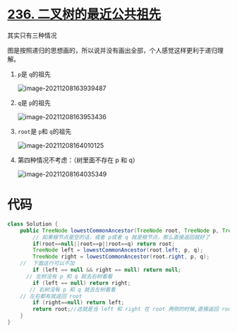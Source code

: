 # [236. 二叉树的最近公共祖先](https://leetcode-cn.com/problems/lowest-common-ancestor-of-a-binary-tree/)

其实只有三种情况

图是按照递归的思想画的，所以说并没有画出全部，个人感觉这样更利于递归理解。

1. `p`是 `q`的祖先

   ![image-20211208163939487](https://s2.loli.net/2021/12/08/iKn7PaEd4eC1HDo.png)

2. `q`是 `p`的祖先

   ![image-20211208163953436](https://s2.loli.net/2021/12/08/XuxYRSfhpJKQBAw.png)

3. `root`是 `p`和 `q`的祖先

   ![image-20211208164010125](https://s2.loli.net/2021/12/08/fyJAW1vz2gMYIeU.png)

4. 第四种情况不考虑：（树里面不存在 p 和 q）

   ![image-20211208164035349](https://s2.loli.net/2021/12/08/nqvlPYF2d5Im6VD.png)

# 代码

```java
class Solution {
    public TreeNode lowestCommonAncestor(TreeNode root, TreeNode p, TreeNode q) {
        // 如果根节点是空的话，或者 p或者 q 就是根节点，那么直接返回就好了
        if(root==null||root==p||root==q) return root;
        TreeNode left = lowestCommonAncestor(root.left, p, q);
        TreeNode right = lowestCommonAncestor(root.right, p, q);
    //  下面这行可以不加  
        if (left == null && right == null) return null;
      // 左树没有 p 和 q 就去右树看看
        if (left == null) return right;
       // 右树没有 p 和 q 就去左树看看
    // 左右都有就返回 root  
        if (right==null) return left;
        return root;//这就是当 left 和 right 在 root 两侧的时候,直接返回 root(这里的 root 肯定已经变成了离得最近的公共节点了
    }
}
```

